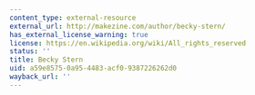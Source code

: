 ```yaml
---
content_type: external-resource
external_url: http://makezine.com/author/becky-stern/
has_external_license_warning: true
license: https://en.wikipedia.org/wiki/All_rights_reserved
status: ''
title: Becky Stern
uid: a59e8575-0a95-4483-acf0-9387226262d0
wayback_url: ''
---
```

